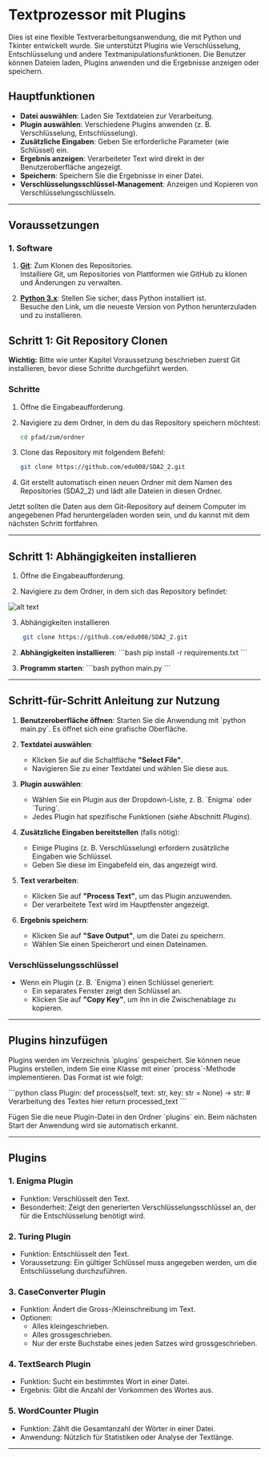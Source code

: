 
# Textprozessor mit Plugins

Dies ist eine flexible Textverarbeitungsanwendung, die mit Python und Tkinter entwickelt wurde. Sie unterstützt Plugins wie Verschlüsselung, Entschlüsselung und andere Textmanipulationsfunktionen. Die Benutzer können Dateien laden, Plugins anwenden und die Ergebnisse anzeigen oder speichern.

## Hauptfunktionen

- **Datei auswählen**: Laden Sie Textdateien zur Verarbeitung.
- **Plugin auswählen**: Verschiedene Plugins anwenden (z. B. Verschlüsselung, Entschlüsselung).
- **Zusätzliche Eingaben**: Geben Sie erforderliche Parameter (wie Schlüssel) ein.
- **Ergebnis anzeigen**: Verarbeiteter Text wird direkt in der Benutzeroberfläche angezeigt.
- **Speichern**: Speichern Sie die Ergebnisse in einer Datei.
- **Verschlüsselungsschlüssel-Management**: Anzeigen und Kopieren von Verschlüsselungsschlüsseln.

---

## Voraussetzungen

### 1. Software

1. **[Git](https://git-scm.com/downloads/)**: Zum Klonen des Repositories.  
   Installiere Git, um Repositories von Plattformen wie GitHub zu klonen und Änderungen zu verwalten.

2. **[Python 3.x](https://www.python.org/downloads/)**: Stellen Sie sicher, dass Python installiert ist.  
   Besuche den Link, um die neueste Version von Python herunterzuladen und zu installieren.


## **Schritt 1: Git Repository Clonen**

**Wichtig:** Bitte wie unter Kapitel Voraussetzung beschrieben zuerst Git installieren, bevor diese Schritte durchgeführt werden.

### Schritte
1. Öffne die  Eingabeaufforderung.  

2. Navigiere zu dem Ordner, in dem du das Repository speichern möchtest:  

   ```bash
   cd pfad/zum/ordner

3. Clone das Repository mit folgendem Befehl:
    ```bash
    git clone https://github.com/edu008/SDA2_2.git

4. Git erstellt automatisch einen neuen Ordner mit dem Namen des Repositories (SDA2_2) und lädt alle Dateien in diesen Ordner.

Jetzt sollten die Daten aus dem Git-Repository auf deinem Computer im angegebenen Pfad heruntergeladen worden sein, und du kannst mit dem nächsten Schritt fortfahren.

---

## **Schritt 1: Abhängigkeiten installieren**
1. Öffne die  Eingabeaufforderung.  

2. Navigiere zu dem Ordner, in dem sich das Repository befindet:

![alt text](image.png)

3. Abhängigkeiten installieren
```bash
    git clone https://github.com/edu008/SDA2_2.git
```


2. **Abhängigkeiten installieren**:
   \`\`\`bash
   pip install -r requirements.txt
   \`\`\`

3. **Programm starten**:
   \`\`\`bash
   python main.py
   \`\`\`

---

## Schritt-für-Schritt Anleitung zur Nutzung

1. **Benutzeroberfläche öffnen**:
   Starten Sie die Anwendung mit \`python main.py\`. Es öffnet sich eine grafische Oberfläche.

2. **Textdatei auswählen**:
   - Klicken Sie auf die Schaltfläche **"Select File"**.
   - Navigieren Sie zu einer Textdatei und wählen Sie diese aus.

3. **Plugin auswählen**:
   - Wählen Sie ein Plugin aus der Dropdown-Liste, z. B. \`Enigma\` oder \`Turing\`.
   - Jedes Plugin hat spezifische Funktionen (siehe Abschnitt *Plugins*).

4. **Zusätzliche Eingaben bereitstellen** (falls nötig):
   - Einige Plugins (z. B. Verschlüsselung) erfordern zusätzliche Eingaben wie Schlüssel.
   - Geben Sie diese im Eingabefeld ein, das angezeigt wird.

5. **Text verarbeiten**:
   - Klicken Sie auf **"Process Text"**, um das Plugin anzuwenden.
   - Der verarbeitete Text wird im Hauptfenster angezeigt.

6. **Ergebnis speichern**:
   - Klicken Sie auf **"Save Output"**, um die Datei zu speichern.
   - Wählen Sie einen Speicherort und einen Dateinamen.

### Verschlüsselungsschlüssel
- Wenn ein Plugin (z. B. \`Enigma\`) einen Schlüssel generiert:
  - Ein separates Fenster zeigt den Schlüssel an.
  - Klicken Sie auf **"Copy Key"**, um ihn in die Zwischenablage zu kopieren.

---

## Plugins hinzufügen

Plugins werden im Verzeichnis \`plugins\` gespeichert. Sie können neue Plugins erstellen, indem Sie eine Klasse mit einer \`process\`-Methode implementieren. Das Format ist wie folgt:

\`\`\`python
class Plugin:
    def process(self, text: str, key: str = None) -> str:
        # Verarbeitung des Textes hier
        return processed_text
\`\`\`

Fügen Sie die neue Plugin-Datei in den Ordner \`plugins\` ein. Beim nächsten Start der Anwendung wird sie automatisch erkannt.

---

## Plugins


### 1. **Enigma Plugin**
- Funktion: Verschlüsselt den Text.
- Besonderheit: Zeigt den generierten Verschlüsselungsschlüssel an, der für die Entschlüsselung benötigt wird.

### 2. **Turing Plugin**
- Funktion: Entschlüsselt den Text.
- Voraussetzung: Ein gültiger Schlüssel muss angegeben werden, um die Entschlüsselung durchzuführen.

### 3. **CaseConverter Plugin**
- Funktion: Ändert die Gross-/Kleinschreibung im Text.
- Optionen:
  - Alles kleingeschrieben.
  - Alles grossgeschrieben.
  - Nur der erste Buchstabe eines jeden Satzes wird grossgeschrieben.

### 4. **TextSearch Plugin**
- Funktion: Sucht ein bestimmtes Wort in einer Datei.
- Ergebnis: Gibt die Anzahl der Vorkommen des Wortes aus.

### 5. **WordCounter Plugin**
- Funktion: Zählt die Gesamtanzahl der Wörter in einer Datei.
- Anwendung: Nützlich für Statistiken oder Analyse der Textlänge.

---


